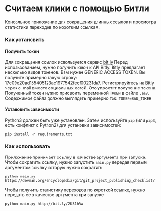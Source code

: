 # Считаем клики с помощью Битли

Консольное приложение для сокращения длинных ссылок и просмотра статистики переходов по коротким ссылкам.

### Как установить
#### Получить токен
Для сокращения ссылок используется сервис [bit.ly](https://bit.ly)
Перед использованием, нужно получить ключ к API Bitly. 
Bitly предлагает несколько видов токенов. Вам нужен GENERIC ACCESS TOKEN.
Вы получите примерно такую строку: 17c09e20ad155405123ac1977542fecf00231da7.
Регистрируйтесь на Bitly через e-mail вместо социальных сетей. Это упростит получение токена.
Полученный токен нужно присвоить переменной `TOKEN` в файле `.env`.<br>
Содержимое файла должно выглядеть примерно так:
`TOKEN=ВАШ_ТОКЕН`
#### Установить зависимости
Python3 должен быть уже установлен. 
Затем используйте `pip` (или `pip3`, есть конфликт с Python2) для установки зависимостей:
```
pip install -r requirements.txt
```

### Как использовать
Приложение принимает ссылку в качестве аргумента при запуске.
Чтобы сократить ссылку, нужно запустить `main.py` передав первым аргументом ссылку которую нужно сократить

```
python main.py https://devman.org/encyclopedia/git/git_project_publishing_checklist/
```

Чтобы получить статистику переходов по короткой ссылке, нужно передать ее в качестве аргумента при запуске
```
python main.py http://bit.ly/2K31hVw
```
